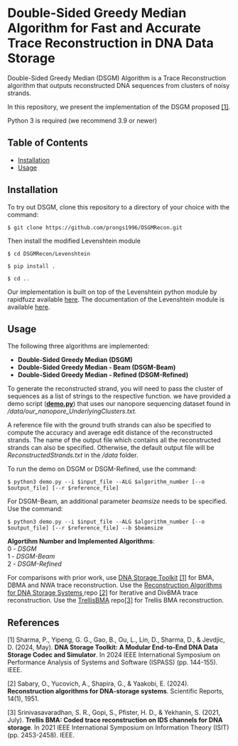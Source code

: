 # Double-Sided Greedy Median Algorithm for Fast and Accurate Trace Reconstruction in DNA Data Storage
Double-Sided Greedy Median (DSGM) Algorithm is a Trace Reconstruction algorithm that outputs reconstructed DNA sequences from clusters of noisy strands.

In this repository, we present the implementation of the DSGM proposed [[1]](#1). 

Python 3 is required (we recommend 3.9 or newer)


## Table of Contents
- [Installation](#installation)
- [Usage](#usage)


## Installation
To try out DSGM, clone this repository to a directory of your choice with the command:

```shell
$ git clone https://github.com/prongs1996/DSGMRecon.git
```
Then install the modified Levenshtein module
```shell
$ cd DSGMRecon/Levenshtein

$ pip install .

$ cd ..
```

Our implementation is built on top of the Levenshtein python module by rapidfuzz available [here](https://github.com/rapidfuzz/Levenshtein). The documentation of the Levenshtein module is available [here](https://rapidfuzz.github.io/Levenshtein/).

## Usage

The following three algorithms are implemented:

- **Double-Sided Greedy Median (DSGM)**
- **Double-Sided Greedy Median - Beam (DSGM-Beam)**
- **Double-Sided Greedy Median - Refined (DSGM-Refined)**

To generate the reconstructed strand, you will need to pass the cluster of sequences as a list of strings to the respective function. we have provided a demo script ([**demo.py**](./demo.py)) that uses our nanopore sequencing dataset found in */data/our_nanopore_UnderlyingClusters.txt*. 

A reference file with the ground truth strands can also be specified to compute the accuracy and average edit distance of the reconstructed strands. The name of the output file which contains all the reconstructed strands can also be specified. Otherwise, the default output file will be *ReconstructedStrands.txt* in the */data* folder.


To run the demo on DSGM or DSGM-Refined, use the command:
```shell
$ python3 demo.py --i $input_file --ALG $algorithm_number [--o $output_file] [--r $reference_file]
```
For DSGM-Beam, an additional parameter *beamsize* needs to be specified. Use the command:
```shell
$ python3 demo.py --i $input_file --ALG $algorithm_number [--o $output_file] [--r $reference_file] --b $beamsize
```
**Algortihm Number and Implemented Algorithms**: <br>
        0 - *DSGM* <br>
        1 - *DSGM-Beam* <br>
        2 - *DSGM-Refined* <br>
        

For comparisons with prior work, use [DNA Storage Toolkit](https://github.com/prongs1996/DNAStorageToolkit) [[1]](#1) for BMA, DBMA and NWA trace reconstruction. Use the [Reconstruction Algorithms for DNA Storage Systems
](https://github.com/omersabary/Reconstruction/) repo [[2]](#2) for Iterative and DivBMA trace reconstruction. Use the [TrellisBMA](https://github.com/microsoft/TrellisBMA) repo[[3]](#3) for Trellis BMA reconstruction.

## References
<a id="1">[1] </a> Sharma, P., Yipeng, G. G., Gao, B., Ou, L., Lin, D., Sharma, D., & Jevdjic, D. (2024, May). **DNA Storage Toolkit: A Modular End-to-End DNA Data Storage Codec and Simulator**. In 2024 IEEE International Symposium on Performance Analysis of Systems and Software (ISPASS) (pp. 144-155). IEEE.

<a id="2">[2] </a> Sabary, O., Yucovich, A., Shapira, G., & Yaakobi, E. (2024). **Reconstruction algorithms for DNA-storage systems**. Scientific Reports, 14(1), 1951.

<a id="3">[3] </a> Srinivasavaradhan, S. R., Gopi, S., Pfister, H. D., & Yekhanin, S. (2021, July). **Trellis BMA: Coded trace reconstruction on IDS channels for DNA storage**. In 2021 IEEE International Symposium on Information Theory (ISIT) (pp. 2453-2458). IEEE.

